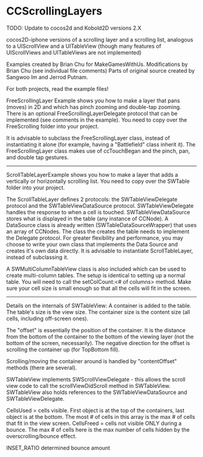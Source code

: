 CCScrollingLayers
==================================

TODO: Update to cocos2d and Kobold2D versions 2.X

cocos2D-iphone versions of a scrolling layer and a scrolling list, analogous to a UIScrollView and a UITableView (though many features of UIScrollViews and UITableViews are not implemented)

Examples created by Brian Chu for MakeGamesWithUs.
Modifications by Brian Chu (see individual file comments)
Parts of original source created by Sangwoo Im and Jerrod Putnam.

For both projects, read the example files!

FreeScrollingLayer Example shows you how to make a layer that pans (moves) in 2D and which has pinch zooming and double-tap zooming.
There is an optional FreeScrollingLayerDelegate protocol that can be implemented (see comments in the example).
You need to copy over the FreeScrolling folder into your project.

It is advisable to subclass the FreeScrollingLayer class, 
instead of instantiating it alone (for example, having a "Battlefield" class inherit it).
The FreeScrollingLayer class makes use of ccTouchBegan and the pinch, pan, and double tap gestures.

******

ScrollTableLayerExample shows you how to make a layer that adds a vertically or horizontally scrolling list.
You need to copy over the SWTable folder into your project.

The ScrollTableLayer defines 2 protocols: the SWTableViewDelegate protocol and the SWTableViewDataSource protocol.
SWTableViewDelegate handles the response to when a cell is touched.
SWTableViewDataSource stores what is displayed in the table (any instance of CCNode).
A DataSource class is already written (SWTableDataSourceWrapper) that uses an array of CCNodes. The class the creates the table needs to implement the Delegate protocol.
For greater flexibility and performance, you may choose to write your own class that implements the Data Source and creates it's own data directly.
It is advisable to instantiate ScrollTableLayer, instead of subclassing it.

A SWMultiColumnTableView class is also included which can be used to create multi-column tables.
The setup is identical to setting up a normal table. You will need to call the setColCount:<# of columns> method.
Make sure your cell size is small enough so that all the cells will fit in the screen.

******
Details on the internals of SWTableView:
A container is added to the table. The table's size is the view size. The container size is the content size (all cells, including off-screen ones).

The "offset" is essentially the position of the container. It is the distance from the bottom of the container to the bottom of the viewing layer (not the bottom of the screen, necessarily). The negative direction for the offset is scrolling the container up (for TopBottom fill).

Scrolling/moving the container around is handled by "contentOffset" methods (there are several). 

SWTableView implements SWScrollViewDelegate - this allows the scroll view code to call the scrollViewDidScroll method in SWTableView. SWTableView also holds references to the SWTableViewDataSource and SWTableViewDelegate.

CellsUsed = cells visible. First object is at the top of the containers, last object is at the bottom. The most # of cells in this array is the max # of cells that fit in the view screen.
CellsFreed = cells not visible ONLY during a bounce. The max # of cells here is the max number of cells hidden by the overscrolling/bounce effect.

INSET_RATIO determined bounce amount